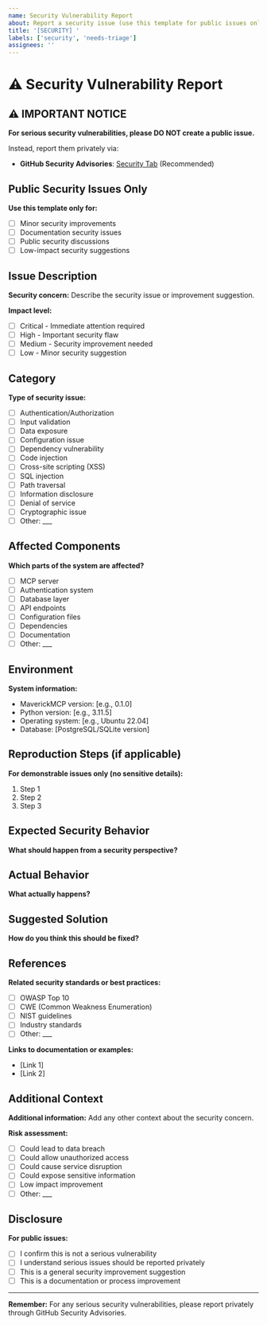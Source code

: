 ```yaml
---
name: Security Vulnerability Report
about: Report a security issue (use this template for public issues only)
title: '[SECURITY] '
labels: ['security', 'needs-triage']
assignees: ''
---
```


# ⚠️ Security Vulnerability Report

## ⚠️ IMPORTANT NOTICE

**For serious security vulnerabilities, please DO NOT create a public issue.**

Instead, report them privately via:
- **GitHub Security Advisories**: [Security Tab](https://github.com/wshobson/maverick-mcp/security) (Recommended)

## Public Security Issues Only

**Use this template only for:**
- [ ] Minor security improvements
- [ ] Documentation security issues
- [ ] Public security discussions
- [ ] Low-impact security suggestions

## Issue Description

**Security concern:**
Describe the security issue or improvement suggestion.

**Impact level:**
- [ ] Critical - Immediate attention required
- [ ] High - Important security flaw
- [ ] Medium - Security improvement needed
- [ ] Low - Minor security suggestion

## Category

**Type of security issue:**
- [ ] Authentication/Authorization
- [ ] Input validation
- [ ] Data exposure
- [ ] Configuration issue
- [ ] Dependency vulnerability
- [ ] Code injection
- [ ] Cross-site scripting (XSS)
- [ ] SQL injection
- [ ] Path traversal
- [ ] Information disclosure
- [ ] Denial of service
- [ ] Cryptographic issue
- [ ] Other: ___

## Affected Components

**Which parts of the system are affected?**
- [ ] MCP server
- [ ] Authentication system
- [ ] Database layer
- [ ] API endpoints
- [ ] Configuration files
- [ ] Dependencies
- [ ] Documentation
- [ ] Other: ___

## Environment

**System information:**
- MaverickMCP version: [e.g., 0.1.0]
- Python version: [e.g., 3.11.5]
- Operating system: [e.g., Ubuntu 22.04]
- Database: [PostgreSQL/SQLite version]

## Reproduction Steps (if applicable)

**For demonstrable issues only (no sensitive details):**

1. Step 1
2. Step 2
3. Step 3

## Expected Security Behavior

**What should happen from a security perspective?**

## Actual Behavior

**What actually happens?**

## Suggested Solution

**How do you think this should be fixed?**

## References

**Related security standards or best practices:**
- [ ] OWASP Top 10
- [ ] CWE (Common Weakness Enumeration)
- [ ] NIST guidelines
- [ ] Industry standards
- [ ] Other: ___

**Links to documentation or examples:**
- [Link 1]
- [Link 2]

## Additional Context

**Additional information:**
Add any other context about the security concern.

**Risk assessment:**
- [ ] Could lead to data breach
- [ ] Could allow unauthorized access
- [ ] Could cause service disruption
- [ ] Could expose sensitive information
- [ ] Low impact improvement
- [ ] Other: ___

## Disclosure

**For public issues:**
- [ ] I confirm this is not a serious vulnerability
- [ ] I understand serious issues should be reported privately
- [ ] This is a general security improvement suggestion
- [ ] This is a documentation or process improvement

---

**Remember:** For any serious security vulnerabilities, please report privately through GitHub Security Advisories.